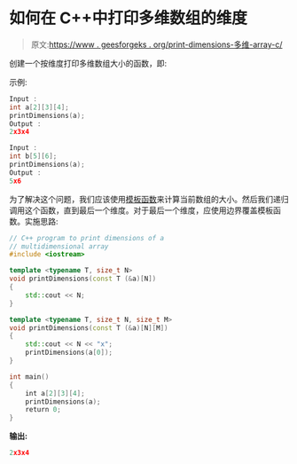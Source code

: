 # 如何在 C++中打印多维数组的维度

> 原文:[https://www . geesforgeks . org/print-dimensions-多维-array-c/](https://www.geeksforgeeks.org/print-dimensions-multidimensional-array-c/)

创建一个按维度打印多维数组大小的函数，即:

示例:

```cpp
Input : 
int a[2][3][4];
printDimensions(a);
Output :
2x3x4

Input :
int b[5][6];
printDimensions(a);
Output :
5x6

```

为了解决这个问题，我们应该使用[模板函数](https://www.geeksforgeeks.org/templates-cpp/)来计算当前数组的大小。然后我们递归调用这个函数，直到最后一个维度。对于最后一个维度，应使用边界覆盖模板函数。实施思路:

```cpp
// C++ program to print dimensions of a
// multidimensional array
#include <iostream>

template <typename T, size_t N>
void printDimensions(const T (&a)[N])
{
    std::cout << N;
}

template <typename T, size_t N, size_t M>
void printDimensions(const T (&a)[N][M])
{
    std::cout << N << "x";
    printDimensions(a[0]);
}

int main()
{
    int a[2][3][4];
    printDimensions(a);
    return 0;
}
```

**输出:**

```cpp
2x3x4

```
